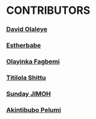 # CONTRIBUTORS

### [David Olaleye](https://github.com/pisces2802)
### [Estherbabe](https://github.com/estherbabe2)
### [Olayinka Fagbemi](https://github.com/ola-ykay)
### [Titilola Shittu](https://github.com/lhorla)
### [Sunday JIMOH](https://github.com/sunday4me)
### [Akintibubo Pelumi](https://github.com/AkintibuboPelumi)

